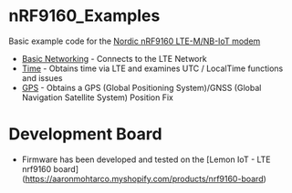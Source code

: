# nRF9160_Examples

Basic example code for the [Nordic nRF9160 LTE-M/NB-IoT modem](https://www.nordicsemi.com/Products/nRF9160) 

* [Basic Networking](https://github.com/craigpeacock/nRF9160_Examples/tree/main/BasicNetworking) - Connects to the LTE Network 
* [Time](https://github.com/craigpeacock/nRF9160_Examples/tree/main/Time) - Obtains time via LTE and examines UTC / LocalTime functions and issues
* [GPS](https://github.com/craigpeacock/nRF9160_Examples/tree/main/GPS) - Obtains a GPS (Global Positioning System)/GNSS (Global Navigation Satellite System) Position Fix

# Development Board

* Firmware has been developed and tested on the [Lemon IoT - LTE nrf9160 board] (https://aaronmohtarco.myshopify.com/products/nrf9160-board)
